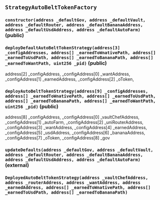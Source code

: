 ## `StrategyAutoBeltTokenFactory`






### `constructor(address _defaultGov, address _defaultVault, address _defaultRouter, address _defaultBananaAddress, address _defaultUsdAddress, address _defaultAutoFarm)` (public)





### `deployDefaultAutoBeltTokenStrategy(address[3] _configAddresses, address[] _earnedToWnativePath, address[] _earnedToUsdPath, address[] _earnedToBananaPath, address[] _earnedToWantPath, uint256 _pid)` (public)

address[2] _configAddress,
    _configAddress[0] _wantAddress,
    _configAddress[1] _earnedAddress,
    _configAddress[2] _oToken,



### `deployAutoBeltTokenStrategy(address[9] _configAddresses, address[] _earnedToWnativePath, address[] _earnedToUsdPath, address[] _earnedToBananaPath, address[] _earnedToWantPath, uint256 _pid)` (public)

address[8] _configAddress,
    _configAddress[0] _vaultChefAddress,
    _configAddress[1] _autoFarm,
    _configAddress[2] _uniRouterAddress,
    _configAddress[3] _wantAddress,
    _configAddress[4]  _earnedAddress,
    _configAddress[5]  _usdAddress,
    _configAddress[6]  _bananaAddress,
    _configAddress[7]  _oToken,
    _configAddress[8]  _gov



### `updateDefaults(address _defaultGov, address _defaultVault, address _defaultRouter, address _defaultBananaAddress, address _defaultUsdAddress, address _defaultAutoFarm)` (external)






### `DeployedAutoBeltTokenStrategy(address _vaultChefAddress, address _routerAddress, address _wantAddress, address _earnedAddress, address[] _earnedToWnativePath, address[] _earnedToUsdPath, address[] _earnedToBananaPath)`





